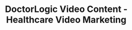---
layout: components
title: DoctorLogic Video Content - Healthcare Video Marketing
description: "Healthcare video marketing establishes trust, builds confidence, and helps you stand out online. Learn how to utilize it to grow your practice and gain a competitive advantage."
meta_image: "/img/meta/social-reputation.jpg"
page_class:
- class: growth-accelerators
- class: video-content
product: "growth accelerators"
permalink: "/growth-accelerators/video-content"
hs_form_id: "75c57a13-9090-4db1-acd0-be51d1a76f7e"
back_page: "growth-accelerators"
page_sections:
- component: hero-2
  component_css: hero-2
  class: video-content__hero
  tagline:
  - headline: "DoctorLogic Video Content"
  headline: "Increase Visibility with Video"
  text: "It’s no secret. The use of video in marketing plans is on the rise. Video has been proven to attract more consumer attention than any other medium. It can be used as a method to build awareness about your practice, as a content tool to grow your patient base, or to showcase you as an expert in your field."
  btn:
- component: feature-1
  component_css: feature
  class: video-content__feature--1
  headline: "Establish Trust & Confidence"
  text: "71% of people agree that videos leave them with a positive impression of a practice, and 58% consider businesses with video content to be more trustworthy."
  img: /img/products/growth-accelerators/trust.jpg
  alt: "Establish Trust"
  img_alignment: Right
- component: feature-1
  component_css: feature
  class: video-content__feature--2
  headline: "Gain Competitive Advantage"
  text: "Most businesses still don’t have any marketing videos representing their brands, while 61% of businesses that do say online video is the top converter for sales."
  img: /img/products/growth-accelerators/advantage.jpg
  alt: "Gain Competitive Advantage"
  img_alignment: Left
- component: callout-headline
  component_css: callout-headline
  class: callout-headline__growth
  headline: "Video traffic made up <span>73%</span> of all internet traffic in 2016. Expect it to be <span>82%</span> by 2021."
  source: "Google"
- component: feature-1
  component_css: feature
  class: video-content__feature--3
  headline: "Increase Online Visibility"
  text: "Videos can attract 2-3x as many monthly visitors, double prospective clients’ time on site, and increase organic traffic from search engines by 157%."
  img: /img/products/growth-accelerators/online-visibility.jpg
  alt: "Increase Online Visibility"
  img_alignment: Right
- component: text-component
  component_css: text-component
  class: video-content__text-component--1
  headline:
  - headline: "Simplify, Educate & Engage"
  text: "Videos can simplify a message and help clients retain 50% more information than text, which is especially useful when educating clients about complex legal issues."
- component: text-component
  component_css: text-component
  class: 
  headline:
  - headline: Ready to Schedule Your Shoot?
  text: "It’s easy. Contact us for package and pricing information"
  btn:
  - btn-label: "Let's Get Started"
    btn-link: "/get-started"
---